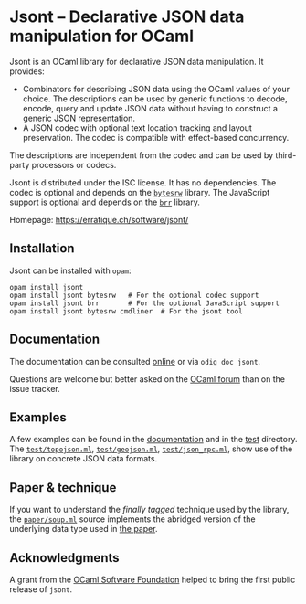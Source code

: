 Jsont – Declarative JSON data manipulation for OCaml
====================================================

Jsont is an OCaml library for declarative JSON data manipulation. It
provides:

- Combinators for describing JSON data using the OCaml values of your
  choice. The descriptions can be used by generic functions to
  decode, encode, query and update JSON data without having to
  construct a generic JSON representation.
- A JSON codec with optional text location tracking and layout
  preservation. The codec is compatible with effect-based concurrency.

The descriptions are independent from the codec and can be used by
third-party processors or codecs.

Jsont is distributed under the ISC license. It has no dependencies.
The codec is optional and depends on the [`bytesrw`] library. The JavaScript
support is optional and depends on the [`brr`] library.

Homepage: <https://erratique.ch/software/jsont/>

[`bytesrw`]: https://erratique.ch/software/bytesrw
[`brr`]: https://erratique.ch/software/brr

## Installation

Jsont can be installed with `opam`: 

    opam install jsont 
    opam install jsont bytesrw   # For the optional codec support
    opam install jsont brr       # For the optional JavaScript support
    opam install jsont bytesrw cmdliner  # For the jsont tool

## Documentation

The documentation can be consulted [online] or via `odig doc jsont`.

Questions are welcome but better asked on the [OCaml forum] than on the
issue tracker. 

[online]: https://erratique.ch/software/jsont/doc
[OCaml forum]: https://discuss.ocaml.org/

## Examples

A few examples can be found in the [documentation][online] and in the
[test](test/) directory. The [`test/topojson.ml`],
[`test/geojson.ml`], [`test/json_rpc.ml`], show use of the library on 
concrete JSON data formats.

[`test/topojson.ml`]: test/topojson.ml
[`test/geojson.ml`]: test/geojson.ml
[`test/json_rpc.ml`]: test/json_rpc.ml

## Paper & technique

If you want to understand the *finally tagged* technique used by the
library, the [`paper/soup.ml`] source implements the abridged version
of the underlying data type used in [the paper].

[the paper]: paper/
[`paper/soup.ml`]: paper/soup.ml

## Acknowledgments 

A grant from the [OCaml Software Foundation] helped to bring the first
public release of `jsont`.

[OCaml Software Foundation]: http://ocaml-sf.org/
